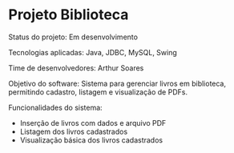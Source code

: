 # Projeto Biblioteca

Status do projeto: Em desenvolvimento

Tecnologias aplicadas: Java, JDBC, MySQL, Swing

Time de desenvolvedores: Arthur Soares

Objetivo do software: Sistema para gerenciar livros em biblioteca, permitindo cadastro, listagem e visualização de PDFs.

Funcionalidades do sistema:
- Inserção de livros com dados e arquivo PDF
- Listagem dos livros cadastrados
- Visualização básica dos livros cadastrados
